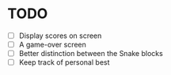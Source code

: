 # TODO

 - [ ] Display scores on screen
 - [ ] A game-over screen
 - [ ] Better distinction between the Snake blocks
 - [ ] Keep track of personal best
